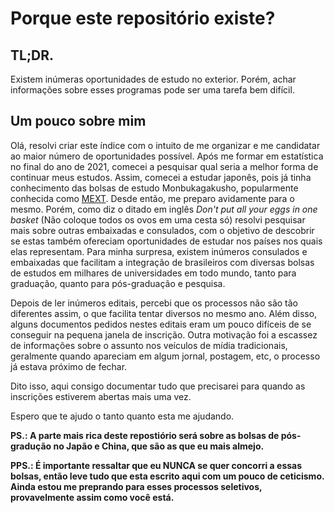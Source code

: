 # Porque este repositório existe?

## TL;DR.
Existem inúmeras oportunidades de estudo no exterior. Porém, achar informações sobre esses programas pode ser uma tarefa bem difícil.

## Um pouco sobre mim
Olá, resolvi criar este índice com o intuito de me organizar e me candidatar ao maior número de oportunidades possível. Após me formar em estatística no final do ano de 2021, comecei a pesquisar qual seria a melhor forma de continuar meus estudos. Assim, comecei a estudar japonês, pois já tinha conhecimento das bolsas de estudo Monbukagakusho, popularmente conhecida como [MEXT](./scholarships/japan/mext/). Desde então, me preparo avidamente para o mesmo. Porém, como diz o ditado em inglês _Don't put all your eggs in one basket_ (Não coloque todos os ovos em uma cesta só) resolvi pesquisar mais sobre outras embaixadas e consulados, com o objetivo de descobrir se estas também ofereciam oportunidades de estudar nos países nos quais elas representam. Para minha surpresa, existem inúmeros consulados e embaixadas que facilitam a integração de brasileiros com diversas bolsas de estudos em milhares de universidades em todo mundo, tanto para graduação, quanto para pós-graduação e pesquisa.  

Depois de ler inúmeros editais, percebi que os processos não são tão diferentes assim, o que facilita tentar diversos no mesmo ano. Além disso, alguns documentos pedidos nestes editais eram um pouco difíceis de se conseguir na pequena janela de inscrição. Outra motivação foi a escassez de informações sobre o assunto nos veículos de mídia tradicionais, geralmente quando apareciam em algum jornal, postagem, etc, o processo já estava próximo de fechar.  

Dito isso, aqui consigo documentar tudo que precisarei para quando as inscrições estiverem abertas mais uma vez.

Espero que te ajudo o tanto quanto esta me ajudando.

**PS.: A parte mais rica deste repostiório será sobre as bolsas de pós-gradução no Japão e China, que são as que eu mais almejo.**

**PPS.: É importante ressaltar que eu **NUNCA** se quer concorri a essas bolsas, então leve tudo que esta escrito aqui com um pouco de ceticismo. Ainda estou me preprando para esses processos seletivos, provavelmente assim como você está.**
